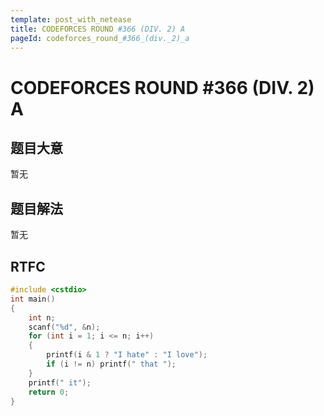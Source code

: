 ```yaml
---
template: post_with_netease
title: CODEFORCES ROUND #366 (DIV. 2) A
pageId: codeforces_round_#366_(div._2)_a
---
```


# CODEFORCES ROUND #366 (DIV. 2) A
<span id="poem"></span><script>$(function(){$.ajax('/api/poem?rnd='+Date.now()+Math.random()).done(function(data){$('#poem').text(data);});});</script>
## 题目大意
暂无

## 题目解法
暂无

## RTFC

```cpp
#include <cstdio>
int main()
{
    int n;
    scanf("%d", &n);
    for (int i = 1; i <= n; i++)
    {
        printf(i & 1 ? "I hate" : "I love");
        if (i != n) printf(" that ");
    }
    printf(" it");
    return 0;
}
```
<div id="__comment"></div>
